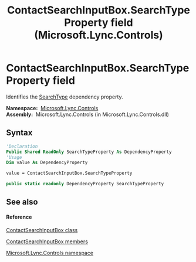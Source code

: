 ﻿---
title: ContactSearchInputBox.SearchTypeProperty field (Microsoft.Lync.Controls)
TOCTitle: SearchTypeProperty field
ms:assetid: F:Microsoft.Lync.Controls.ContactSearchInputBox.SearchTypeProperty_DI_3_UC_OCS14MrefLyncWPF
ms:mtpsurl: https://msdn.microsoft.com/en-us/library/microsoft.lync.controls.contactsearchinputbox.searchtypeproperty_di_3_uc_ocs14mreflyncwpf(v=office.15)
ms:contentKeyID: 48596259
ms.date: 07/28/2014
mtps_version: v=office.15
f1_keywords:
- Microsoft.Lync.Controls.ContactSearchInputBox.SearchTypeProperty
dev_langs:
- CSharp
- JScript
- VB
- other
---

# ContactSearchInputBox.SearchTypeProperty field

Identifies the [SearchType](contactsearchinputbox-searchtype-property-microsoft-lync-controls_1.md) dependency property.

**Namespace:**  [Microsoft.Lync.Controls](microsoft-lync-controls-namespace_1.md)  
**Assembly:**  Microsoft.Lync.Controls (in Microsoft.Lync.Controls.dll)

## Syntax

``` vb
'Declaration
Public Shared ReadOnly SearchTypeProperty As DependencyProperty
'Usage
Dim value As DependencyProperty

value = ContactSearchInputBox.SearchTypeProperty
```

``` csharp
public static readonly DependencyProperty SearchTypeProperty
```

## See also

#### Reference

[ContactSearchInputBox class](contactsearchinputbox-class-microsoft-lync-controls_1.md)

[ContactSearchInputBox members](contactsearchinputbox-members-microsoft-lync-controls_1.md)

[Microsoft.Lync.Controls namespace](microsoft-lync-controls-namespace_1.md)

